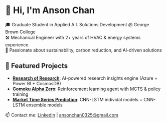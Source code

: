 # 👋 Hi, I'm Anson Chan

🎓 Graduate Student in Applied A.I. Solutions Development @ George Brown College  
🛠 Mechanical Engineer with 2+ years of HVAC & energy systems experience  
🌱 Passionate about sustainability, carbon reduction, and AI-driven solutions

## 📌 Featured Projects
- **[Research of Research](https://github.com/choisiulun1/Research_Of_Research)**: AI-powered research insights engine (Azure + Power BI + CosmosDB)
- **[Gomoku Alpha Zero](https://github.com/ansonchan0325/Gomoku-integrated-with-Alpha-Zero)**: Reinforcement learning agent with MCTS & policy training
- **[Market Time Series Prediction](https://github.com/xkillerjamesx12/tbot-st-ta)**: CNN-LSTM individal models + CNN-LSTM ensemble models

📫 Contact me: [LinkedIn](https://www.linkedin.com/in/anson-pw-chan) | ansonchan0325@gmail.com
